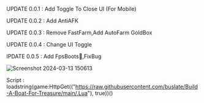 UPDATE 0.0.1 : Add Toggle To Close UI (For Mobile)

UPDATE 0.0.2 : Add AntiAFK

UPDATE 0.0.3 : Remove FastFarm,Add AutoFarm GoldBox

UPDATE 0.0.4 : Change UI Toggle

IPDATE 0.0.5 : Add FpsBoots🚀,FixBug

![Screenshot 2024-03-13 150613](https://github.com/buslate/Build-A-Boat-For-Treasure/assets/113223653/387f928c-7716-4c1c-a194-8ae89da5c14e)

Script : loadstring(game:HttpGet(("https://raw.githubusercontent.com/buslate/Build-A-Boat-For-Treasure/main/.Lua"), true))()
